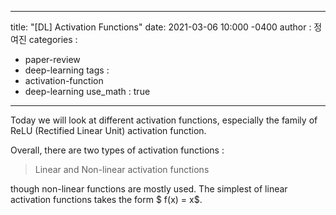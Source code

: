 
---
title: "[DL] Activation Functions"
date: 2021-03-06 10:000 -0400
author : 정여진
categories :
  - paper-review
  - deep-learning
tags :
  - activation-function
  - deep-learning
use_math : true
---


Today we will look at different activation functions, especially the family of ReLU (Rectified Linear Unit) activation function.

Overall, there are two types of activation functions :
> Linear and Non-linear activation functions

though non-linear functions are mostly used. The simplest of linear activation functions takes the form $ f(x) = x$.
